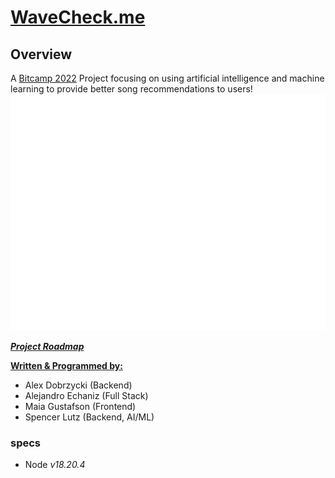 # [WaveCheck.me](https://wavecheckme.onrender.com/)
## Overview
A [Bitcamp 2022](https://2022.bit.camp/) Project focusing on using artificial 
intelligence and machine learning to provide better song recommendations to 
users!
![wavecheck logo](./frontend/build/images/wvm.svg)


 ***[Project Roadmap](https://trello.com/invite/b/6250f213df39c76e7c95e304/ATTI2d9cc201ce38df85a7c81e2f947cdbf458627FD2/project-roadmap)***


**<ins>Written & Programmed by:</ins>**
- Alex Dobrzycki (Backend)
- Alejandro Echaniz (Full Stack)
- Maia Gustafson (Frontend)
- Spencer Lutz (Backend, AI/ML)

### specs
- Node *v18.20.4*
